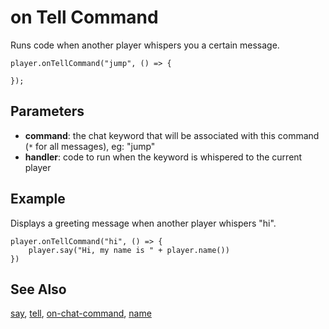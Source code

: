 # on Tell Command

Runs code when another player whispers you a certain message.

```sig
player.onTellCommand("jump", () => {

});
```

## Parameters

* **command**: the chat keyword that will be associated with this command (`*` for all messages), eg: "jump"
* **handler**: code to run when the keyword is whispered to the current player

## Example

Displays a greeting message when another player whispers "hi".

```blocks
player.onTellCommand("hi", () => {
    player.say("Hi, my name is " + player.name())
})
```

## See Also

[say](/reference/player/say), [tell](/reference/player/tell), [on-chat-command](/reference/player/on-chat-command), [name](/reference/player/name)